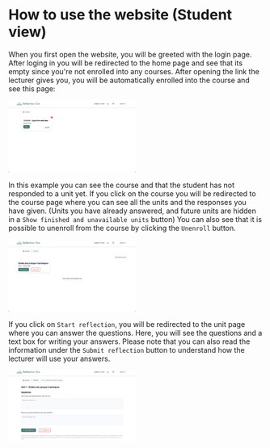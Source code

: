 # How to use the website (Student view)

When you first open the website, you will be greeted with the login page. After loging in you will be redirected to the home page and see that its empty since you're not enrolled into any courses. After opening the link the lecturer gives you, you will be automatically enrolled into the course and see this page:

<img src="./Pictures/applicationView/homeScreenStudent.png" width="50%" alt="Home Screen for a student" />

In this example you can see the course and that the student has not responded to a unit yet. If you click on the course you will be redirected to the course page where you can see all the units and the responses you have given. (Units you have already answered, and future units are hidden in a `Show finished and unavailable units` button) You can also see that it is possible to unenroll from the course by clicking the `Unenroll` button.

<img src="./Pictures/applicationView/coursePageStudent.png" width="50%" alt="Course Page for a student" />

If you click on `Start reflection`, you will be redirected to the unit page where you can answer the questions. Here, you will see the questions and a text box for writing your answers. Please note that you can also read the information under the `Submit reflection` button to understand how the lecturer will use your answers.

<img src="./Pictures/applicationView/unitPageStudent.png" width="50%" alt="Unit Page for a student" />
